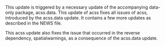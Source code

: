 This update is triggered by a necessary update of the accompanying data-only package, acss.data. This update of acss fixes all issues of acss, introduced by the acss.data update. It contains a few more updates as described in the NEWS file.

This acss update also fixes the issue that occurred in the reverse dependency, spatialwarnings, as a consequence of the acss.data update.

